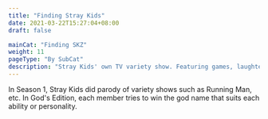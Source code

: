 ```yaml
---
title: "Finding Stray Kids"
date: 2021-03-22T15:27:04+08:00
draft: false

mainCat: "Finding SKZ"
weight: 11
pageType: "By SubCat"
description: "Stray Kids' own TV variety show. Featuring games, laughter, tour and memories"
---
```

In Season 1, Stray Kids did parody of variety shows such as Running Man, etc. In God's Edition, each member tries to win the god name that suits each ability or personality.
